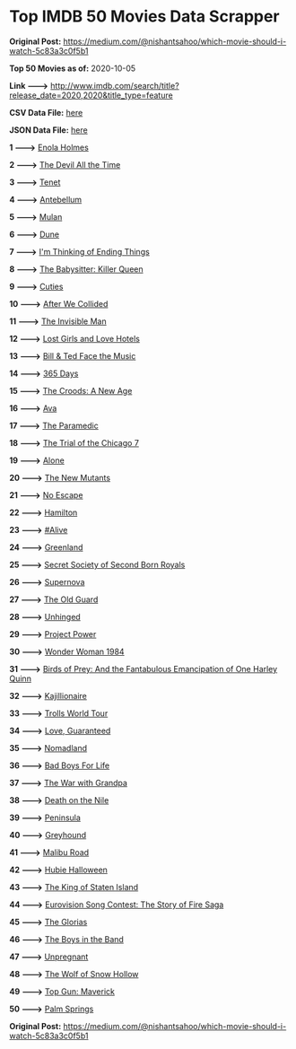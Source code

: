 # Top IMDB 50 Movies Data Scrapper

**Original Post:** https://medium.com/@nishantsahoo/which-movie-should-i-watch-5c83a3c0f5b1

**Top 50 Movies as of:** 2020-10-05

**Link --->** http://www.imdb.com/search/title?release_date=2020,2020&title_type=feature

**CSV Data File:** [here](/Data/data.csv)

**JSON Data File:** [here](/Data/data.json)

**1 --->** [Enola Holmes](https://www.imdb.com/title/tt7846844/?ref_=adv_li_tt)

**2 --->** [The Devil All the Time](https://www.imdb.com/title/tt7395114/?ref_=adv_li_tt)

**3 --->** [Tenet](https://www.imdb.com/title/tt6723592/?ref_=adv_li_tt)

**4 --->** [Antebellum](https://www.imdb.com/title/tt10065694/?ref_=adv_li_tt)

**5 --->** [Mulan](https://www.imdb.com/title/tt4566758/?ref_=adv_li_tt)

**6 --->** [Dune](https://www.imdb.com/title/tt1160419/?ref_=adv_li_tt)

**7 --->** [I'm Thinking of Ending Things](https://www.imdb.com/title/tt7939766/?ref_=adv_li_tt)

**8 --->** [The Babysitter: Killer Queen](https://www.imdb.com/title/tt11024272/?ref_=adv_li_tt)

**9 --->** [Cuties](https://www.imdb.com/title/tt9196192/?ref_=adv_li_tt)

**10 --->** [After We Collided](https://www.imdb.com/title/tt10362466/?ref_=adv_li_tt)

**11 --->** [The Invisible Man](https://www.imdb.com/title/tt1051906/?ref_=adv_li_tt)

**12 --->** [Lost Girls and Love Hotels](https://www.imdb.com/title/tt0920462/?ref_=adv_li_tt)

**13 --->** [Bill & Ted Face the Music](https://www.imdb.com/title/tt1086064/?ref_=adv_li_tt)

**14 --->** [365 Days](https://www.imdb.com/title/tt10886166/?ref_=adv_li_tt)

**15 --->** [The Croods: A New Age](https://www.imdb.com/title/tt2850386/?ref_=adv_li_tt)

**16 --->** [Ava](https://www.imdb.com/title/tt8784956/?ref_=adv_li_tt)

**17 --->** [The Paramedic](https://www.imdb.com/title/tt11127690/?ref_=adv_li_tt)

**18 --->** [The Trial of the Chicago 7](https://www.imdb.com/title/tt1070874/?ref_=adv_li_tt)

**19 --->** [Alone](https://www.imdb.com/title/tt7711170/?ref_=adv_li_tt)

**20 --->** [The New Mutants](https://www.imdb.com/title/tt4682266/?ref_=adv_li_tt)

**21 --->** [No Escape](https://www.imdb.com/title/tt8160834/?ref_=adv_li_tt)

**22 --->** [Hamilton](https://www.imdb.com/title/tt8503618/?ref_=adv_li_tt)

**23 --->** [#Alive](https://www.imdb.com/title/tt10620868/?ref_=adv_li_tt)

**24 --->** [Greenland](https://www.imdb.com/title/tt7737786/?ref_=adv_li_tt)

**25 --->** [Secret Society of Second Born Royals](https://www.imdb.com/title/tt10324122/?ref_=adv_li_tt)

**26 --->** [Supernova](https://www.imdb.com/title/tt11169050/?ref_=adv_li_tt)

**27 --->** [The Old Guard](https://www.imdb.com/title/tt7556122/?ref_=adv_li_tt)

**28 --->** [Unhinged](https://www.imdb.com/title/tt10059518/?ref_=adv_li_tt)

**29 --->** [Project Power](https://www.imdb.com/title/tt7550000/?ref_=adv_li_tt)

**30 --->** [Wonder Woman 1984](https://www.imdb.com/title/tt7126948/?ref_=adv_li_tt)

**31 --->** [Birds of Prey: And the Fantabulous Emancipation of One Harley Quinn](https://www.imdb.com/title/tt7713068/?ref_=adv_li_tt)

**32 --->** [Kajillionaire](https://www.imdb.com/title/tt8143990/?ref_=adv_li_tt)

**33 --->** [Trolls World Tour](https://www.imdb.com/title/tt6587640/?ref_=adv_li_tt)

**34 --->** [Love, Guaranteed](https://www.imdb.com/title/tt11100856/?ref_=adv_li_tt)

**35 --->** [Nomadland](https://www.imdb.com/title/tt9770150/?ref_=adv_li_tt)

**36 --->** [Bad Boys For Life](https://www.imdb.com/title/tt1502397/?ref_=adv_li_tt)

**37 --->** [The War with Grandpa](https://www.imdb.com/title/tt4532038/?ref_=adv_li_tt)

**38 --->** [Death on the Nile](https://www.imdb.com/title/tt7657566/?ref_=adv_li_tt)

**39 --->** [Peninsula](https://www.imdb.com/title/tt8850222/?ref_=adv_li_tt)

**40 --->** [Greyhound](https://www.imdb.com/title/tt6048922/?ref_=adv_li_tt)

**41 --->** [Malibu Road](https://www.imdb.com/title/tt2914760/?ref_=adv_li_tt)

**42 --->** [Hubie Halloween](https://www.imdb.com/title/tt10682266/?ref_=adv_li_tt)

**43 --->** [The King of Staten Island](https://www.imdb.com/title/tt9686708/?ref_=adv_li_tt)

**44 --->** [Eurovision Song Contest: The Story of Fire Saga](https://www.imdb.com/title/tt8580274/?ref_=adv_li_tt)

**45 --->** [The Glorias](https://www.imdb.com/title/tt7435316/?ref_=adv_li_tt)

**46 --->** [The Boys in the Band](https://www.imdb.com/title/tt10199914/?ref_=adv_li_tt)

**47 --->** [Unpregnant](https://www.imdb.com/title/tt10556022/?ref_=adv_li_tt)

**48 --->** [The Wolf of Snow Hollow](https://www.imdb.com/title/tt11140488/?ref_=adv_li_tt)

**49 --->** [Top Gun: Maverick](https://www.imdb.com/title/tt1745960/?ref_=adv_li_tt)

**50 --->** [Palm Springs](https://www.imdb.com/title/tt9484998/?ref_=adv_li_tt)

**Original Post:** https://medium.com/@nishantsahoo/which-movie-should-i-watch-5c83a3c0f5b1
